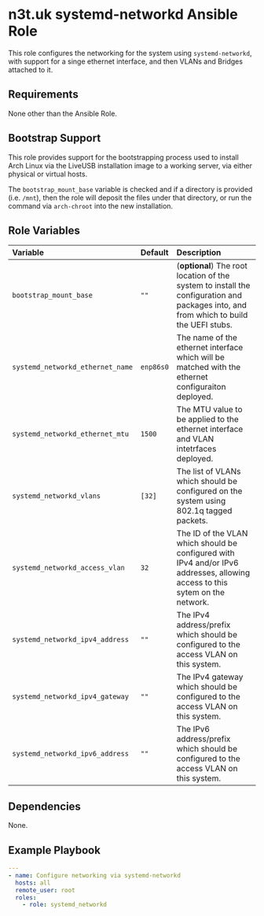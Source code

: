 # n3t.uk systemd-networkd Ansible Role

This role configures the networking for the system using `systemd-networkd`,
with support for a singe ethernet interface, and then VLANs and Bridges attached
to it.

## Requirements

None other than the Ansible Role.

## Bootstrap Support

This role provides support for the bootstrapping process used to install Arch
Linux via the LiveUSB installation image to a working server, via either
physical or virtual hosts.

The `bootstrap_mount_base` variable is checked and if a directory is provided
(i.e. `/mnt`), then the role will deposit the files under that directory, or run
the command via `arch-chroot` into the new installation.

## Role Variables

| Variable                         | Default   | Description                                                                                                                            |
| :------------------------------- | :-------- | :------------------------------------------------------------------------------------------------------------------------------------- |
| `bootstrap_mount_base`           | `""`      | (**optional**) The root location of the system to install the configuration and packages into, and from which to build the UEFI stubs. |
| `systemd_networkd_ethernet_name` | `enp86s0` | The name of the ethernet interface which will be matched with the ethernet configuraiton deployed.                                     |
| `systemd_networkd_ethernet_mtu`  | `1500`    | The MTU value to be applied to the ethernet interface and VLAN intetrfaces deployed.                                                   |
| `systemd_networkd_vlans`         | `[32]`    | The list of VLANs which should be configured on the system using 802.1q tagged packets.                                                |
| `systemd_networkd_access_vlan`   | `32`      | The ID of the VLAN which should be configured with IPv4 and/or IPv6 addresses, allowing access to this sytem on the network.           |
| `systemd_networkd_ipv4_address`  | `""`      | The IPv4 address/prefix which should be configured to the access VLAN on this system.                                                  |
| `systemd_networkd_ipv4_gateway`  | `""`      | The IPv4 gateway which should be configured to the access VLAN on this system.                                                         |
| `systemd_networkd_ipv6_address`  | `""`      | The IPv6 address/prefix which should be configured to the access VLAN on this system.                                                  |

## Dependencies

None.

## Example Playbook

```yaml
---
- name: Configure networking via systemd-networkd
  hosts: all
  remote_user: root
  roles:
    - role: systemd_networkd
```

